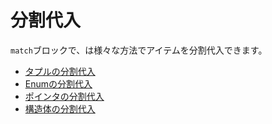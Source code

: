 # 分割代入

`match`ブロックで、は様々な方法でアイテムを分割代入できます。

* [タプルの分割代入][tuple]
* [Enumの分割代入][enum]
* [ポインタの分割代入][refs]
* [構造体の分割代入][struct]


[enum]: destructuring/destructure_enum.md
[refs]: destructuring/destructure_pointers.md
[struct]: destructuring/destructure_structures.md
[tuple]: destructuring/destructure_tuple.md
